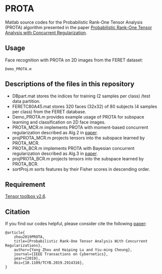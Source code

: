 # PROTA
Matlab source codes for the Probabilistic Rank-One Tensor Analysis (PROTA) algorithm presented in the paper [Probabilistic Rank-One Tensor Analysis with Concurrent Regularization](https://ieeexplore.ieee.org/document/8718518).

## Usage
Face recognition with PROTA on 2D images from the FERET dataset: 
```
Demo_PROTA.m
```

## Descriptions of the files in this repository  
 - DBpart.mat stores the indices for training (2 samples per class) /test data partition.
 - FERETC80A45.mat stores 320 faces (32x32) of 80 subjects (4 samples per class) from the FERET database.
 - Demo_PROTA.m provides example usage of PROTA for subspace learning and classification on 2D face images.
 - PROTA_MCR.m implements PROTA with moment-based concurrent regularization described as Alg.2 in [paper](https://ieeexplore.ieee.org/document/8718518).
 - projPROTA_MCR.m projects tensors into the subspace learned by PROTA_MCR.
 - PROTA_BCR.m implements PROTA with Bayesian concurrent regularization described as Alg.3 in [paper](https://ieeexplore.ieee.org/document/8718518).
 - projPROTA_BCR.m projects tensors into the subspace learned by PROTA_BCR.
 - sortProj.m sorts features by their Fisher scores in descending order.

## Requirement
[Tensor toolbox v2.6](http://www.tensortoolbox.org/).

## Citation
If you find our codes helpful, please consider cite the following [paper](https://ieeexplore.ieee.org/document/8718518):
```
@article{
    zhou2019PROTA,
    title={Probabilistic Rank-One Tensor Analysis With Concurrent Regularizations},
    author={Yang Zhou and Haiping Lu and Yiu-ming Cheung},
    journal={IEEE Transactions on Cybernetics},
    year={2019},
    doi={10.1109/TCYB.2019.2914316},
}
```
